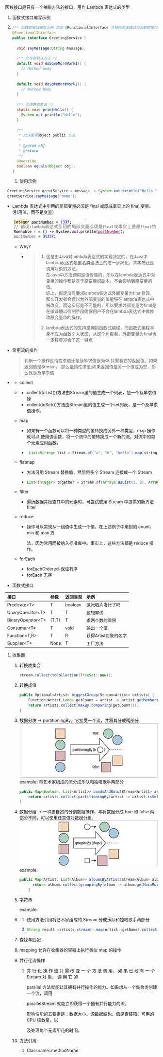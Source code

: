 函数接口是只有一个抽象方法的接口，用作 Lambda 表达式的类型  
1. 函数式接口编写示例

1. ```java
   /** 函数式接口编写示例 添加 @FunctionalInterface 注解标明该接口为函数式接口 */
   @FunctionalInterface
   public interface GreetingService {

     void sayMessage(String message);

     /** 允许有默认方法 */
     default void doSomeMoreWork1() {
       // Method body
     }

     default void doSomeMoreWork2() {
       // Method body
     }

     /** 允许静态方法 */
     static void printHello() {
       System.out.println("Hello");
     }

     /**
      * 允许重写Object public 方法
      *
      * @param obj
      * @return
      */
     @Override
     boolean equals(Object obj);
   }
   ```

   1. 使用示例

```java
 GreetingService greetService = message -> System.out.println("Hello " + message);
 greetService.sayMessage("name");
```

* Lambda 表达式中引用的局部变量必须是 final 或既成事实上的 final 变量。\(引用值，而不是变量）

  ![](/assets/final.png)

  * Why?

    * > 1. 这是由Java对lambda表达式的实现决定的，在Java中lambda表达式是匿名类语法上的进一步简化，其本质还是调用对象的方法。  
      >    在Java中方法调用是值传递的，所以在lambda表达式中对变量的操作都是基于原变量的副本，不会影响到原变量的值。  
      >    综上，假定没有要求lambda表达式外部变量为final修饰，那么开发者会误以为外部变量的值能够在lambda表达式中被改变，而这实际是不可能的，所以要求外部变量为final是在编译期以强制手段确保用户不会在lambda表达式中做修改原变量值的操作。
      >
      > 2. lambda表达式的支持是拥抱函数式编程，而函数式编程本身不应为函数引入状态，从这个角度看，外部变量为final也一定程度迎合了这一特点

* 常用流的操作

  > 判断一个操作是惰性求值还是及早求值很简单:只需看它的返回值。如果返回值是Stream， 那么是惰性求值;如果返回值是另一个值或为空，那么就是及早求值

* * collect
  * * collect\(toList\(\)\)方法由Stream里的值生成一个列表，是一个及早求值操
    * collect\(toSet\(\)\)方法由Stream里的值生成一个set列表，是一个及早求值操作。
  * map

    * 如果有一个函数可以将一种类型的值转换成另外一种类型，map 操作就可以 使用该函数，将一个流中的值转换成一个新的流。对流中的每个元素应用函数。

    * ```java
       List<String> list = Stream.of("a", "b", "hello").map(string -> string.toUpperCase()).collect(Collectors.toList());
      ```

  * flatmap

    * 方法可用 Stream 替换值，然后将多个 Stream 连接成一个 Stream

    * ```java
      List<Integer> together = Stream.of(Arrays.asList(1, 2), Arrays.asList(3, 4)).flatMap(Collection::stream).collect(Collectors.toList());
      ```

  * filter

    * 遍历数据并检查其中的元素时，可尝试使用 Stream 中提供的新方法 filter

  * reduce

    * 操作可以实现从一组值中生成一个值。在上述例子中用到的 count、min 和 max 方

      法，因为常用而被纳入标准库中。事实上，这些方法都是 reduce 操作。

  * forEach

    * forEachOrdered-保证有序
    * forEach 无序
* 函数式接口

| 接口 | 参数 | 返回类型 | 示例 |
| :--- | :--- | :--- | :--- |
| Predicate&lt;T&gt; | T | boolean | 这张唱片发行了吗 |
| UnaryOperator&lt;T&gt; | T | T | 逻辑非\(!\) |
| BinaryOperator&lt;T&gt; | \(T,T\) | T | 求两个数的乘积 |
| Consumer&lt;T&gt; | T | void | 输出一个值 |
| Function&lt;T,R&gt; | T | R | 获得Artist对象的名字 |
| Supplier&lt;T&gt; | None | T | 工厂方法 |

1. 收集器

   1. 转换成集合

      ```java
      stream.collect(toCollection(TreeSet::new));
      ```

   2. 转换成值

      ```java
      public Optional<Artist> biggestGroup(Stream<Artist> artists) {
          Function<Artist,Long> getCount = artist -> artist.getMembers().count();
          return artists.collect(maxBy(comparing(getCount)));
      }
      ```

   3. 数据分块 -&gt; partitioningBy，它接受一个流，并将其分成两部分![](/assets/partitioningBy.png)example: 将艺术家组成的流分成乐队和独唱歌手两部分

      ```java
      public Map<Boolean, List<Artist>> bandsAndSolo(Stream<Artist> artists) {
          return artists.collect(partitioningBy(artist -> artist.isSolo()));
      }
      ```

   4. 数据分组 -&gt; 一种更自然的分割数据操作，与将数据分成 ture 和 false 两部分不同，可以使用任意值对数据分组。![](/assets/groupingBy.png)example:

      ```java
      public Map<Artist, List<Album>> albumsByArtist(Stream<Album> albums) {
            return albums.collect(groupingBy(album -> album.getMainMusician()));
          }
      ```

   5. 字符串

      example:

   6. 1. 使用方法引用将艺术家组成的 Stream 分成乐队和独唱歌手两部分
      2. ```java
         String result =artists.stream().map(Artist::getName).collect(Collectors.joining(", ", "[", "]"));
         ```
   7. 查找与匹配

   8. mapping 允许在收集器的容器上执行类似 map 的操作

   9. 并行化流操作

      1. 并 行 化 操 作 流 只 需 改 变 一 个 方 法 调 用。 如 果 已 经 有 一 个 Stream 对 象， 调 用 它 的

         parallel 方法就能让其拥有并行操作的能力。如果想从一个集合类创建一个流，调用

         parallelStream 就能立即获得一个拥有并行能力的流。

         影响性能的五要素是：数据大小、源数据结构、值是否装箱、可用的 CPU 核数量，以

         及处理每个元素所花的时间。

   10. 方法引用:

       1. Classname::methodName



